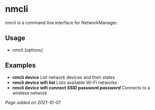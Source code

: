 # nmcli
nmcli is a command line interface for NetworkManager.

## Usage
- nmcli [options]

## Examples
- **nmcli device** List network devices and their states
- **nmcli device wifi list** Lists available Wi-Fi networks
- **nmcli device wifi connect *SSID* password *password*** Connects to a
wireless network

*Page added on 2021-10-07*

